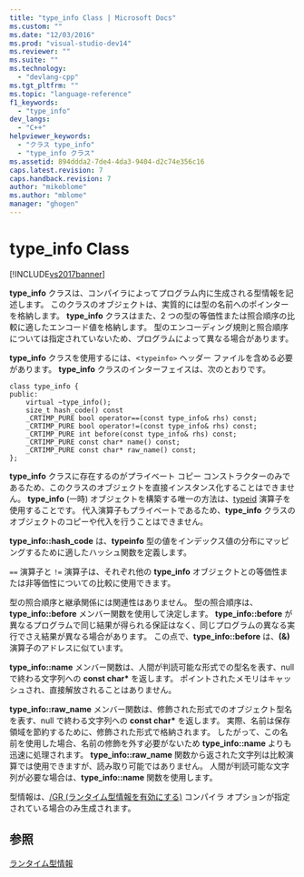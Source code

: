 ```yaml
---
title: "type_info Class | Microsoft Docs"
ms.custom: ""
ms.date: "12/03/2016"
ms.prod: "visual-studio-dev14"
ms.reviewer: ""
ms.suite: ""
ms.technology: 
  - "devlang-cpp"
ms.tgt_pltfrm: ""
ms.topic: "language-reference"
f1_keywords: 
  - "type_info"
dev_langs: 
  - "C++"
helpviewer_keywords: 
  - "クラス type_info"
  - "type_info クラス"
ms.assetid: 894ddda2-7de4-4da3-9404-d2c74e356c16
caps.latest.revision: 7
caps.handback.revision: 7
author: "mikeblome"
ms.author: "mblome"
manager: "ghogen"
---
```

# type_info Class
[!INCLUDE[vs2017banner](../assembler/inline/includes/vs2017banner.md)]

**type\_info** クラスは、コンパイラによってプログラム内に生成される型情報を記述します。  このクラスのオブジェクトは、実質的には型の名前へのポインターを格納します。  **type\_info** クラスはまた、2 つの型の等価性または照合順序の比較に適したエンコード値を格納します。  型のエンコーディング規則と照合順序については指定されていないため、プログラムによって異なる場合があります。  
  
 **type\_info** クラスを使用するには、\<`typeinfo>` ヘッダー ファイルを含める必要があります。  **type\_info** クラスのインターフェイスは、次のとおりです。  
  
```  
class type_info {  
public:  
    virtual ~type_info();  
    size_t hash_code() const  
    _CRTIMP_PURE bool operator==(const type_info& rhs) const;  
    _CRTIMP_PURE bool operator!=(const type_info& rhs) const;  
    _CRTIMP_PURE int before(const type_info& rhs) const;  
    _CRTIMP_PURE const char* name() const;  
    _CRTIMP_PURE const char* raw_name() const;  
};  
```  
  
 **type\_info** クラスに存在するのがプライベート コピー コンストラクターのみであるため、このクラスのオブジェクトを直接インスタンス化することはできません。  **type\_info** \(一時\) オブジェクトを構築する唯一の方法は、[typeid](../cpp/typeid-operator.md) 演算子を使用することです。  代入演算子もプライベートであるため、**type\_info** クラスのオブジェクトのコピーや代入を行うことはできません。  
  
 **type\_info::hash\_code** は、**typeinfo** 型の値をインデックス値の分布にマッピングするために適したハッシュ関数を定義します。  
  
 `==` 演算子と `!=` 演算子は、それぞれ他の **type\_info** オブジェクトとの等価性または非等価性についての比較に使用できます。  
  
 型の照合順序と継承関係には関連性はありません。  型の照合順序は、**type\_info::before** メンバー関数を使用して決定します。  **type\_info::before** が異なるプログラムで同じ結果が得られる保証はなく、同じプログラムの異なる実行でさえ結果が異なる場合があります。  この点で、**type\_info::before** は、**\(&\)** 演算子のアドレスに似ています。  
  
 **type\_info::name** メンバー関数は、人間が判読可能な形式での型名を表す、null で終わる文字列への **const char\*** を返します。  ポイントされたメモリはキャッシュされ、直接解放されることはありません。  
  
 **type\_info::raw\_name** メンバー関数は、修飾された形式でのオブジェクト型名を表す、null で終わる文字列への **const char\*** を返します。  実際、名前は保存領域を節約するために、修飾された形式で格納されます。  したがって、この名前を使用した場合、名前の修飾を外す必要がないため **type\_info::name** よりも迅速に処理されます。  **type\_info::raw\_name** 関数から返された文字列は比較演算では使用できますが、読み取り可能ではありません。  人間が判読可能な文字列が必要な場合は、**type\_info::name** 関数を使用します。  
  
 型情報は、[\/GR \(ランタイム型情報を有効にする\)](../Topic/-GR%20\(Enable%20Run-Time%20Type%20Information\).md) コンパイラ オプションが指定されている場合のみ生成されます。  
  
## 参照  
 [ランタイム型情報](../Topic/Run-Time%20Type%20Information.md)